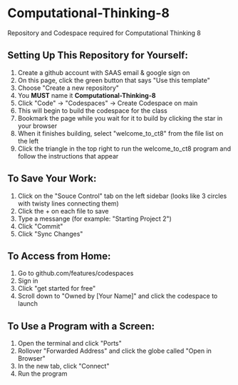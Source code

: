 # Computational-Thinking-8
Repository and Codespace required for Computational Thinking 8


## Setting Up This Repository for Yourself:
1. Create a github account with SAAS email & google sign on
2. On this page, click the green button that says "Use this template"
3. Choose "Create a new repository"
4. You __MUST__ name it __Computational-Thinking-8__
5. Click "Code" -> "Codespaces" -> Create Codespace on main
6. This will begin to build the codespace for the class
7. Bookmark the page while you wait for it to build by clicking the star in your browser
8. When it finishes building, select "welcome_to_ct8" from the file list on the left
9. Click the triangle in the top right to run the welcome_to_ct8 program and follow the instructions that appear


## To Save Your Work:
1. Click on the "Souce Control" tab on the left sidebar (looks like 3 circles with twisty lines connecting them)
2. Click the + on each file to save
3. Type a messange (for example: "Starting Project 2")
4. Click "Commit"
5. Click "Sync Changes"


## To Access from Home:
1. Go to github.com/features/codespaces
2. Sign in
3. Click "get started for free"
4. Scroll down to "Owned by [Your Name]" and click the codespace to launch


## To Use a Program with a Screen:
1. Open the terminal and click "Ports"
2. Rollover "Forwarded Address" and click the globe called "Open in Browser"
3. In the new tab, click "Connect"
4. Run the program

